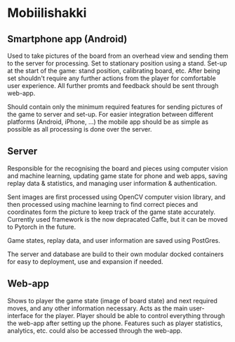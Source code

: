 # Mobiilishakki

## Smartphone app (Android)
Used to take pictures of the board from an overhead view and sending them to the server for processing. Set to stationary position using a stand. Set-up at the start of the game: stand position, calibrating board, etc. After being set shouldn't require any further actions from the player for comfortable user experience. All further promts and feedback should be sent through web-app.

Should contain only the minimum required features for sending pictures of the game to server and set-up. For easier integration between different platforms (Android, iPhone, ...) the mobile app should be as simple as possible as all processing is done over the server.

## Server
Responsible for the recognising the board and pieces using computer vision and machine learning, updating game state for phone and web apps, saving replay data & statistics, and managing user information & authentication.

Sent images are first processed using OpenCV computer vision library, and then processed using machine learning to find correct pieces and coordinates form the picture to keep track of the game state accurately. Currently used framework is the now depracated Caffe, but it can be moved to Pytorch in the future.

Game states, replay data, and user information are saved using PostGres. 

The server and database are build to their own modular docked containers for easy to deployment, use and expansion if needed.



## Web-app
Shows to player the game state (image of board state) and next required moves, and any other information necessary. Acts as the main user-interface for the player. Player should be able to control everything through the web-app after setting up the phone. Features such as player statistics, analytics, etc. could also be accessed through the web-app.